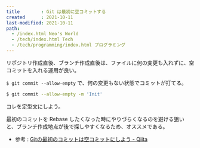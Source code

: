 ```yaml
---
title        : Git は最初に空コミットする
created      : 2021-10-11
last-modified: 2021-10-11
path:
  - /index.html Neo's World
  - /tech/index.html Tech
  - /tech/programming/index.html プログラミング
---
```


リポジトリ作成直後、ブランチ作成直後は、ファイルに何の変更も入れずに、空コミットを入れる運用が良い。

`$ git commit --allow-empty` で、何の変更もない状態でコミットが打てる。

```bash
$ git commit --allow-empty -m 'Init'
```

コレを定型文にしよう。

最初のコミットを Rebase したくなった時にやりづらくなるのを避ける狙いと、ブランチ作成地点が後で探しやすくなるため、オススメである。

- 参考 : [Gitの最初のコミットは空コミットにしよう - Qiita](https://qiita.com/NorsteinBekkler/items/b2418cd5e14a52189d19)

